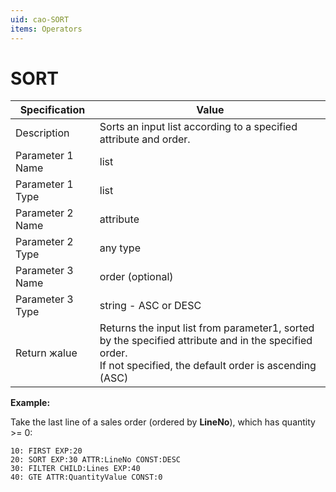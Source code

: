 ```yaml
---
uid: cao-SORT
items: Operators
---
```


# SORT 

| Specification         | Value                                                        |
| --------------------- | ------------------------------------------------------------ |
| Description           | Sorts an input list according to a specified attribute and order.          |
| Parameter 1 Name      | list                                                         |
| Parameter 1 Type      | list                                    |
| Parameter 2 Name      | attribute                                                           |
| Parameter 2 Type      | any type                                                         |
| Parameter 3 Name      | order (optional)                                                          |
| Parameter 3 Type      | string - ASC or DESC                                                          |
| Return жalue          | Returns the input list from parameter1, sorted by the specified attribute and in the specified order. <br> If not specified, the default order is ascending (ASC)                                                         |


**Example:**

Take the last line of a sales order (ordered by **LineNo**), which has quantity >= 0:

```
10: FIRST EXP:20
20: SORT EXP:30 ATTR:LineNo CONST:DESC
30: FILTER CHILD:Lines EXP:40
40: GTE ATTR:QuantityValue CONST:0
```

